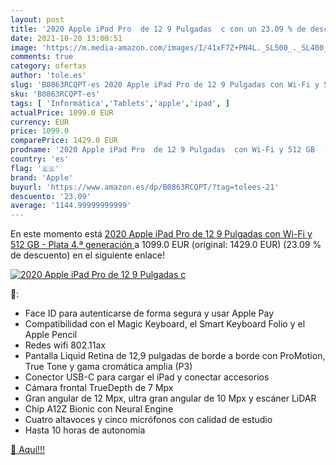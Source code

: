 ```yaml
---
layout: post
title: '2020 Apple iPad Pro  de 12 9 Pulgadas  c con un 23.09 % de descuento'
date: 2021-10-20 13:00:51
image: 'https://m.media-amazon.com/images/I/41xF7Z+PN4L._SL500_._SL400_.jpg'
comments: true
category: ofertas
author: 'tole.es'
slug: 'B0863RCQPT-es 2020 Apple iPad Pro de 12 9 Pulgadas con Wi-Fi y 512 GB -...'
sku: 'B0863RCQPT-es'
tags: [ 'Informática','Tablets','apple','ipad', ]
actualPrice: 1099.0 EUR
currency: EUR
price: 1099.0
comparePrice: 1429.0 EUR
prodname: '2020 Apple iPad Pro  de 12 9 Pulgadas  con Wi-Fi y 512 GB  - Plata  4.ª generación '
country: 'es'
flag: '🇪🇸'
brand: 'Apple'
buyurl: 'https://www.amazon.es/dp/B0863RCQPT/?tag=tolees-21'
descuento: '23.09'
average: '1144.99999999999'
---
```


En este momento está [2020 Apple iPad Pro  de 12 9 Pulgadas  con Wi-Fi y 512 GB  - Plata  4.ª generación ](https://www.amazon.es/dp/B0863RCQPT/?tag=tolees-21) a 1099.0 EUR (original: 1429.0 EUR) (23.09 %  de descuento) en el siguiente enlace!

[![2020 Apple iPad Pro  de 12 9 Pulgadas  c](https://m.media-amazon.com/images/I/41xF7Z+PN4L._SL500_._SL400_.jpg)](https://www.amazon.es/dp/B0863RCQPT/?tag=tolees-21)

🔎:

- Face ID para autenticarse de forma segura y usar Apple Pay
- Compatibilidad con el Magic Keyboard, el Smart Keyboard Folio y el Apple Pencil
- Redes wifi 802.11ax
- Pantalla Liquid Retina de 12,9 pulgadas de borde a borde con ProMotion, True Tone y gama cromática amplia (P3)
- Conector USB-C para cargar el iPad y conectar accesorios
- Cámara frontal TrueDepth de 7 Mpx
- Gran angular de 12 Mpx, ultra gran angular de 10 Mpx y escáner LiDAR
- Chip A12Z Bionic con Neural Engine
- Cuatro altavoces y cinco micrófonos con calidad de estudio
- Hasta 10 horas de autonomía

[🛒 Aquí!!!](https://www.amazon.es/dp/B0863RCQPT/?tag=tolees-21)
